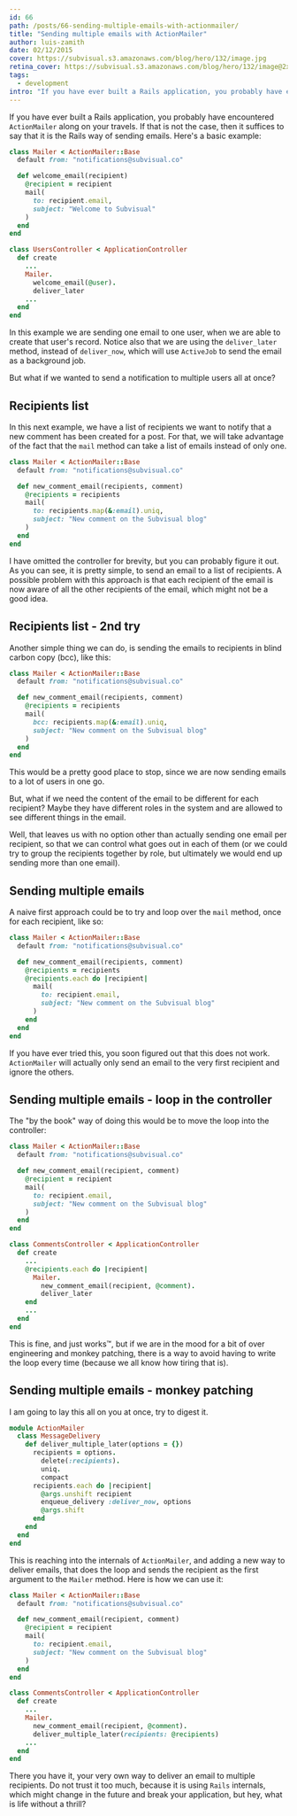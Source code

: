 ```yaml
---
id: 66
path: /posts/66-sending-multiple-emails-with-actionmailer/
title: "Sending multiple emails with ActionMailer"
author: luis-zamith
date: 02/12/2015
cover: https://subvisual.s3.amazonaws.com/blog/hero/132/image.jpg
retina_cover: https://subvisual.s3.amazonaws.com/blog/hero/132/image@2x.jpg
tags:
  - development
intro: "If you have ever built a Rails application, you probably have encountered"
---
```


If you have ever built a Rails application, you probably have encountered
`ActionMailer` along on your travels. If that is not the case, then it suffices to say that it is the Rails way of sending emails. Here's a basic example:

```ruby
class Mailer < ActionMailer::Base
  default from: "notifications@subvisual.co"

  def welcome_email(recipient)
    @recipient = recipient
    mail(
      to: recipient.email,
      subject: "Welcome to Subvisual"
    )
  end
end

class UsersController < ApplicationController
  def create
    ...
    Mailer.
      welcome_email(@user).
      deliver_later
    ...
  end
end
```

In this example we are sending one email to one user, when we are able to create that user's record. Notice also that we are using the `deliver_later` method, instead of `deliver_now`, which will use `ActiveJob` to send the email as a background job.

But what if we wanted to send a notification to multiple users all at once?

## Recipients list

In this next example, we have a list of recipients we want to notify that a new
comment has been created for a post. For that, we will take advantage of the
fact that the `mail` method can take a list of emails instead of only one.

```ruby
class Mailer < ActionMailer::Base
  default from: "notifications@subvisual.co"

  def new_comment_email(recipients, comment)
    @recipients = recipients
    mail(
      to: recipients.map(&:email).uniq, 
      subject: "New comment on the Subvisual blog"
    )
  end
end
```

I have omitted the controller for brevity, but you can probably figure it out.
As you can see, it is pretty simple, to send an email to a list of recipients.
A possible problem with this approach is that each recipient of the email is now aware of all the other recipients of the email, which might not be a good idea.

## Recipients list - 2nd try

Another simple thing we can do, is sending the emails to recipients in blind
carbon copy (bcc), like this:

```ruby
class Mailer < ActionMailer::Base
  default from: "notifications@subvisual.co"

  def new_comment_email(recipients, comment)
    @recipients = recipients
    mail(
      bcc: recipients.map(&:email).uniq, 
      subject: "New comment on the Subvisual blog"
    )
  end
end
```

This would be a pretty good place to stop, since we are now sending emails to a lot of users in one go. 

But, what if we need the content of the email to be different for each recipient? Maybe they have different roles in the system and are
allowed to see different things in the email.

Well, that leaves us with no option other than actually sending one email per
recipient, so that we can control what goes out in each of them (or we could try to group the recipients together by role, but ultimately we would end up sending more than one email).

## Sending multiple emails

A naive first approach could be to try and loop over the `mail` method, once for each recipient, like so:

```ruby
class Mailer < ActionMailer::Base
  default from: "notifications@subvisual.co"

  def new_comment_email(recipients, comment)
    @recipients = recipients
    @recipients.each do |recipient|
      mail(
        to: recipient.email, 
        subject: "New comment on the Subvisual blog"
      )
    end
  end
end
```

If you have ever tried this, you soon figured out that this does not work.
`ActionMailer` will actually only send an email to the very first recipient and
ignore the others.

## Sending multiple emails - loop in the controller

The "by the book" way of doing this would be to move the loop into the
controller:


```ruby
class Mailer < ActionMailer::Base
  default from: "notifications@subvisual.co"

  def new_comment_email(recipient, comment)
    @recipient = recipient
    mail(
      to: recipient.email, 
      subject: "New comment on the Subvisual blog"
    )
  end
end

class CommentsController < ApplicationController
  def create
    ...
    @recipients.each do |recipient|
      Mailer.
        new_comment_email(recipient, @comment).
        deliver_later
    end
    ...
  end
end
```

This is fine, and just works™, but if we are in the mood for a bit of over
engineering and monkey patching, there is a way to avoid having to write the
loop every time (because we all know how tiring that is).

## Sending multiple emails - monkey patching

I am going to lay this all on you at once, try to digest it.

```ruby
module ActionMailer
  class MessageDelivery
    def deliver_multiple_later(options = {})
      recipients = options.
        delete(:recipients).
        uniq.
        compact
      recipients.each do |recipient|
        @args.unshift recipient
        enqueue_delivery :deliver_now, options
        @args.shift
      end
    end
  end
end
```

This is reaching into the internals of `ActionMailer`, and adding a new way to
deliver emails, that does the loop and sends the recipient as the first argument to the `Mailer` method. Here is how we can use it:

```ruby
class Mailer < ActionMailer::Base
  default from: "notifications@subvisual.co"

  def new_comment_email(recipient, comment)
    @recipient = recipient
    mail(
      to: recipient.email, 
      subject: "New comment on the Subvisual blog"
    )
  end
end

class CommentsController < ApplicationController
  def create
    ...
    Mailer.
      new_comment_email(recipient, @comment).
      deliver_multiple_later(recipients: @recipients)
    ...
  end
end
```

There you have it, your very own way to deliver an email to multiple
recipients. Do not trust it too much, because it is using `Rails` internals,
which might change in the future and break your application, but hey, what is
life without a thrill?

